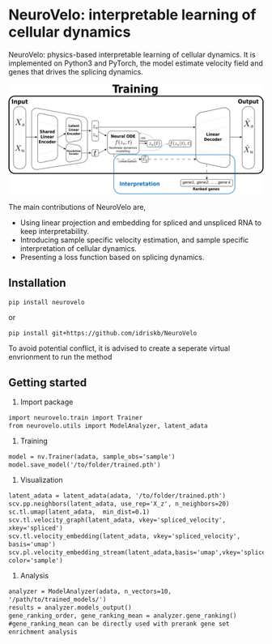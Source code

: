 # NeuroVelo: interpretable learning of cellular dynamics
NeuroVelo: physics-based interpretable learning of cellular dynamics. It is implemented on Python3 and PyTorch, the model estimate velocity field and genes that drives the splicing dynamics.

![Model](https://github.com/idriskb/NeuroVelo/blob/main/figures/model_final.png?raw=true)

The main contributions of NeuroVelo are,

- Using linear projection and embedding for spliced and unspliced RNA to keep interpretability.
- Introducing sample specific velocity estimation, and sample specific interpretation of cellular dynamics.
- Presenting a loss function based on splicing dynamics.

## Installation

```python3
pip install neurovelo
```

or

```python3
pip install git+https://github.com/idriskb/NeuroVelo
```

To avoid potential conflict, it is advised to create a seperate virtual envrionment to run the method
## Getting started

1. Import package

```python3
import neurovelo.train import Trainer
from neurovelo.utils import ModelAnalyzer, latent_adata
```

1. Training

```python3
model = nv.Trainer(adata, sample_obs='sample')
model.save_model('/to/folder/trained.pth')
```

1. Visualization

```python3
latent_adata = latent_adata(adata, '/to/folder/trained.pth')
scv.pp.neighbors(latent_adata, use_rep='X_z', n_neighbors=20)
sc.tl.umap(latent_adata,  min_dist=0.1)
scv.tl.velocity_graph(latent_adata, vkey='spliced_velocity', xkey='spliced')
scv.tl.velocity_embedding(latent_adata, vkey='spliced_velocity', basis='umap')
scv.pl.velocity_embedding_stream(latent_adata,basis='umap',vkey='spliced_velocity', color='sample')
```

1. Analysis

```python3
analyzer = ModelAnalyzer(adata, n_vectors=10, '/path/to/trained_models/')
results = analyzer.models_output()
gene_ranking_order, gene_ranking_mean = analyzer.gene_ranking() #gene_ranking_mean can be directly used with prerank gene set enrichment analysis
```
   
